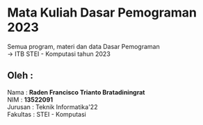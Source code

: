 # Mata Kuliah Dasar Pemograman 2023  
Semua program, materi dan data Dasar Pemograman  
-> ITB STEI - Komputasi tahun 2023  

## Oleh : 
Nama : **Raden Francisco Trianto Bratadiningrat**  
NIM : **13522091**   
Jurusan : Teknik Informatika'22  
Fakultas : STEI - Komputasi  
